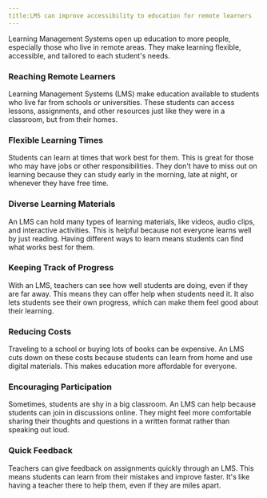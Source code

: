 ```yaml
---
title:LMS can improve accessibility to education for remote learners
---
```


Learning Management Systems open up education to more people, especially those who live in remote areas. They make learning flexible, accessible, and tailored to each student's needs.

### Reaching Remote Learners

Learning Management Systems (LMS) make education available to students who live far from schools or universities. These students can access lessons, assignments, and other resources just like they were in a classroom, but from their homes.

### Flexible Learning Times

Students can learn at times that work best for them. This is great for those who may have jobs or other responsibilities. They don't have to miss out on learning because they can study early in the morning, late at night, or whenever they have free time.

### Diverse Learning Materials

An LMS can hold many types of learning materials, like videos, audio clips, and interactive activities. This is helpful because not everyone learns well by just reading. Having different ways to learn means students can find what works best for them.

### Keeping Track of Progress

With an LMS, teachers can see how well students are doing, even if they are far away. This means they can offer help when students need it. It also lets students see their own progress, which can make them feel good about their learning.

### Reducing Costs

Traveling to a school or buying lots of books can be expensive. An LMS cuts down on these costs because students can learn from home and use digital materials. This makes education more affordable for everyone.

### Encouraging Participation

Sometimes, students are shy in a big classroom. An LMS can help because students can join in discussions online. They might feel more comfortable sharing their thoughts and questions in a written format rather than speaking out loud.

### Quick Feedback

Teachers can give feedback on assignments quickly through an LMS. This means students can learn from their mistakes and improve faster. It's like having a teacher there to help them, even if they are miles apart.

